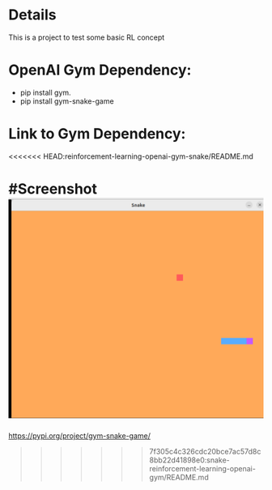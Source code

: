 # Details 
This is a project to test some basic RL concept

# OpenAI Gym Dependency:
- pip install gym.
- pip install gym-snake-game

# Link to Gym Dependency:
<<<<<<< HEAD:reinforcement-learning-openai-gym-snake/README.md


#Screenshot
![Alt Text](doc/snake.png)
=======
https://pypi.org/project/gym-snake-game/
>>>>>>> 7f305c4c326cdc20bce7ac57d8c8bb22d41898e0:snake-reinforcement-learning-openai-gym/README.md
